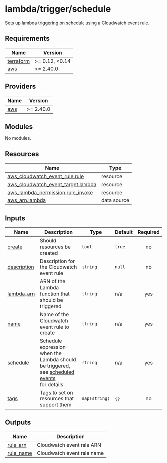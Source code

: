 # lambda/trigger/schedule

Sets up lambda triggering on schedule using a Cloudwatch event rule.

<!-- prettier-ignore-start -->
<!-- BEGIN_TF_DOCS -->
## Requirements

| Name | Version |
|------|---------|
| <a name="requirement_terraform"></a> [terraform](#requirement\_terraform) | >= 0.12, <0.14 |
| <a name="requirement_aws"></a> [aws](#requirement\_aws) | >= 2.40.0 |

## Providers

| Name | Version |
|------|---------|
| <a name="provider_aws"></a> [aws](#provider\_aws) | >= 2.40.0 |

## Modules

No modules.

## Resources

| Name | Type |
|------|------|
| [aws_cloudwatch_event_rule.rule](https://registry.terraform.io/providers/hashicorp/aws/latest/docs/resources/cloudwatch_event_rule) | resource |
| [aws_cloudwatch_event_target.lambda](https://registry.terraform.io/providers/hashicorp/aws/latest/docs/resources/cloudwatch_event_target) | resource |
| [aws_lambda_permission.rule_invoke](https://registry.terraform.io/providers/hashicorp/aws/latest/docs/resources/lambda_permission) | resource |
| [aws_arn.lambda](https://registry.terraform.io/providers/hashicorp/aws/latest/docs/data-sources/arn) | data source |

## Inputs

| Name | Description | Type | Default | Required |
|------|-------------|------|---------|:--------:|
| <a name="input_create"></a> [create](#input\_create) | Should resources be created | `bool` | `true` | no |
| <a name="input_description"></a> [description](#input\_description) | Description for the Cloudwatch event rule | `string` | `null` | no |
| <a name="input_lambda_arn"></a> [lambda\_arn](#input\_lambda\_arn) | ARN of the Lambda function that should be triggered | `string` | n/a | yes |
| <a name="input_name"></a> [name](#input\_name) | Name of the Cloudwatch event rule to create | `string` | n/a | yes |
| <a name="input_schedule"></a> [schedule](#input\_schedule) | Schedule expression when the Lambda should be triggered,<br>    see [scheduled events](https://docs.aws.amazon.com/AmazonCloudWatch/latest/events/ScheduledEvents.html)<br>    for details | `string` | n/a | yes |
| <a name="input_tags"></a> [tags](#input\_tags) | Tags to set on resources that support them | `map(string)` | `{}` | no |

## Outputs

| Name | Description |
|------|-------------|
| <a name="output_rule_arn"></a> [rule\_arn](#output\_rule\_arn) | Cloudwatch event rule ARN |
| <a name="output_rule_name"></a> [rule\_name](#output\_rule\_name) | Cloudwatch event rule name |
<!-- END_TF_DOCS -->
<!-- prettier-ignore-end -->
